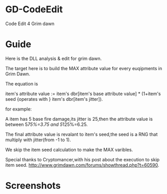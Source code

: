 # GD-CodeEdit
Code Edit 4 Grim dawn
# Guide
Here is the DLL analysis & edit for grim dawn.

The target here is to build the MAX attribute value for every euqipments in Grim Dawn.

The equation is

item's attribute value := item's dbr[item's base attribute value] * (1+item's seed {operates with } item's dbr[item's jitter]).

for example:

A item has 5 base fire damage,its jitter is 25,then the attribute value is between 5*75%=3.75 and 5*125%=6.25.

The final attribute value is revalant to item's seed,the seed is a RNG that multiply with jitter(from -1 to 1).

We skip the item seed calculation to make the MAX varibles.

Special thanks to Cryptomancer,with his post about the execution to skip item seed. http://www.grimdawn.com/forums/showthread.php?t=60590.

# Screenshots


